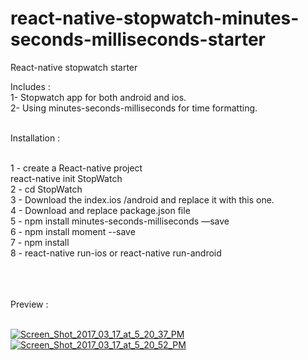 # react-native-stopwatch-minutes-seconds-milliseconds-starter
React-native stopwatch starter

Includes : 
</br>
1- Stopwatch app for both android and ios.</br>
2- Using minutes-seconds-milliseconds for time formatting.</br></br>

Installation :
</br></br>

1 - create a React-native project  </br>
      react-native init StopWatch </br>
2 - cd StopWatch</br>
3 - Download the index.ios /android and replace it with this one.</br>
4 - Download and replace package.json file</br>
5 - npm install minutes-seconds-milliseconds —save</br>
6 - npm install moment --save </br>
7 - npm install</br>
8 - react-native run-ios or react-native run-android


<br><br><br>
Preview : 
<br>
<br>

<a href="https://ibb.co/nhJHFa"><img src="https://image.ibb.co/hCFa1F/Screen_Shot_2017_03_17_at_5_20_37_PM.png" alt="Screen_Shot_2017_03_17_at_5_20_37_PM" border="0"></a>
<a href="https://ibb.co/nL7oMF"><img src="https://image.ibb.co/npFxFa/Screen_Shot_2017_03_17_at_5_20_52_PM.png" alt="Screen_Shot_2017_03_17_at_5_20_52_PM" border="0"></a><br />
